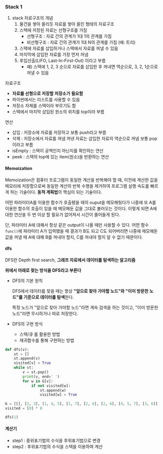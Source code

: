 ### Stack 1

1. stack 자료구조의 개념
   1. 물건을 쌓아 올리듯 자료를 쌓아 올린 형태의 자료구조
   2. 스택에 저장된 자료는 선형구조를 가짐
      * 선형구조 : 자료 간의 관계가 1대 1의 관계를 가짐
      * 비선형구조 : 자료 간의 관계가 1대 N의 관계를 가짐 (예: 트리)
   3. 스택에 자료를 삽입하거나 스택에서 자료를 꺼낼 수 있음
   4. 마지막에 삽입한 자료를 가장 먼저 꺼냄
   5. 후입선출(LIFO, Last-In-First-Out) 이라고 부름
      * 예) 스택에 1, 2, 3 순으로 자료를 삽입한 후 꺼내면 역순으로, 3, 2, 1순으로 꺼낼 수 있음

자료구조

* **자료를 선형으로 저장할 저장소가 필요함**
* 파이썬에서는 리스트를 사용할 수 있음
* 저장소 자체를 스택이라 부르기도 함
* 스택에서 마지막 삽입된 원소의 위치를 top이라 부름

연산

* 삽입 : 저장소에 자료를 저장하고 보통 push라고 부름
* 삭제 : 저장소에서 자료를 꺼냄 꺼낸 자료는 삽입한 자료의 역순으로 꺼냄 보통 pop이라고 부름
* isEmpty : 스택이 공백인지 아닌지를 확인하는 연산
* peek : 스택의 top에 있는 item(원소)을 반환하는 연산



#### Memoization 

Memoization은 컴퓨터 프로그램이 동일한 계산을 반복해야 할 때, 이전에 계산한 값을 메모리에 저장함으로써 동일한 계산의 반복 수행을 제거하여 프로그램 실행 속도를 빠르게 하는 기술이다. **동적 계획법**의 핵심이 되는 기술이다.

어떤 파라미터A를 이용한 함수가 호출됐을 때의 ouput을 메모해뒀다가 나중에 또 A를 이용한 함수의 호출이 있을 때 메모해둔 값을 그대로 불러오는 것이다. 이렇게 되면 A에 대한 연산을 두 번 이상 할 필요가 없어져서 시간이 줄어들게 된다.

단, 파라미터 A에 대해서 항상 같은 output이 나올 때만 사용할 수 있다. 어떤 함수 `func()`에 파라미터 A가 입력됐을 때 결과가 B도 되고 C도 되어버리면 나중에 메모해둔 값을 꺼낼 때 A에 대해 B를 꺼내야 할지, C를 꺼내야 할지 알 수 없기 때문이다.



#### dfs 

DFS란 Depth first search, **그래프 자료에서 데이터를 탐색하는 알고리즘**

**위에서 아래로 찾는 방식을 DFS라고 부른다**

* DFS의 기본 원칙

  DFS에서 데이터를 찾을 때는 항상 **"앞으로 찾아 가야할 노드"와 "이미 방문한 노드"를 기준으로 데이터를 탐색**한다.

  특정 노드가 "앞으로 찾아 가야할 노드"라면 계속 검색을 하는 것이고, "이미 방문한 노드"라면 무시하거나 따로 저장한다.

* DFS의 구현 방식

  * 스택/큐 를 활용한 방법
  * 재귀함수를 통해 구현하는 방법

```python
def dfs(v):
    st = []
    st.append(v)
    visited[v] = True
    while st:
        v = st.pop()
        print(v, end=' ')
        for w in G[v]:
            if not visited[w]:
                st.append(w)
                visited[w] = True
            
G = [[], [2, 3], [1, 4, 5], [1, 7], [2, 6], [2, 6], [4, 5, 7], [3, 6]]
visited = [0] * 8

dfs(1)
```



#### 계산기

* step1 : 중위표기법의 수식을 후위표기법으로 변경
* step2 : 후위표기법의 수식을 스택을 이용하여 계산